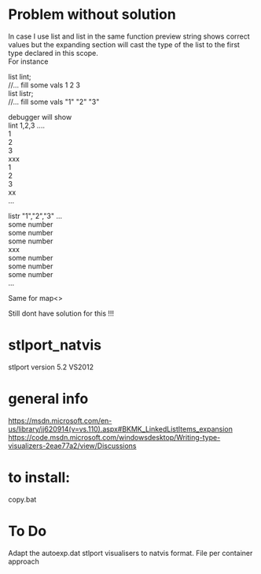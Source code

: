 # Problem without solution
In  case I use list<int> and list<string>
  in the same function preview string shows correct values but the expanding section will 
  cast the type of the list to the first type declared in this scope. </br>
  For instance </br>
  
  list<int> lint; </br>
   //... fill some vals 1 2 3 </br>
  list<string> listr;  </br>
  //... fill some vals "1" "2" "3" </br>    
    
  debugger will show </br>
  lint 1,2,3 .... </br>
    1             </br>
    2             </br>
    3             </br>
    xxx           </br>
    1             </br>
    2             </br>
    3             </br>
    xx            </br>
    ...           </br>
    
  listr "1","2","3" ... </br>
    some number         </br>
    some number         </br>
    some number         </br>
    xxx                 </br>
    some number         </br>
    some number         </br>
    some number         </br>
    ...
    
Same for map<>          </br>

Still dont have solution for this !!!

  
# stlport_natvis
stlport version 5.2
VS2012

# general info
https://msdn.microsoft.com/en-us/library/jj620914(v=vs.110).aspx#BKMK_LinkedListItems_expansion
https://code.msdn.microsoft.com/windowsdesktop/Writing-type-visualizers-2eae77a2/view/Discussions

# to install:
copy.bat

# To Do
Adapt the autoexp.dat stlport visualisers to natvis format.
File per container approach


